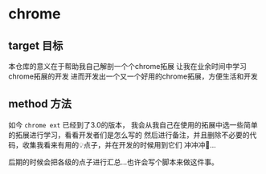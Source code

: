 # chrome

## target 目标

本仓库的意义在于帮助我自己解剖一个个chrome拓展
让我在业余时间中学习chrome拓展的开发
进而开发出一个又一个好用的chrome拓展，方便生活和开发

## method 方法

如今 `chrome ext` 已经到了3.0的版本，
我会从我自己在使用的拓展中选一些简单的拓展进行学习，看看开发者们是怎么写的
然后进行备注，并且删除不必要的代码，收集我看来有用的💡点子，并在开发的时候用到它们
冲冲冲🐛...

后期的时候会把各级的点子进行汇总...也许会写个脚本来做这件事。
